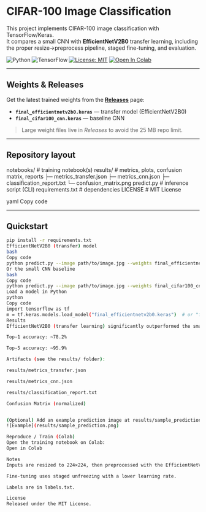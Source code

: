 # CIFAR-100 Image Classification

This project implements CIFAR-100 image classification with TensorFlow/Keras.  
It compares a small CNN with **EfficientNetV2B0** transfer learning, including the proper resize→preprocess pipeline, staged fine-tuning, and evaluation.

![Python](https://img.shields.io/badge/python-3.9%2B-blue)
![TensorFlow](https://img.shields.io/badge/TensorFlow-2.x-orange)
[![License: MIT](https://img.shields.io/badge/License-MIT-green.svg)](LICENSE)
[![Open In Colab](https://colab.research.google.com/assets/colab-badge.svg)](https://colab.research.google.com/github/kiko1992-creator/cifar100-image-classification/blob/main/notebooks/image%20classification%20final.ipynb)

---

## Weights & Releases

Get the latest trained weights from the **[Releases](../../releases/latest)** page:

- **`final_efficientnetv2b0.keras`** — transfer model (EfficientNetV2B0)  
- **`final_cifar100_cnn.keras`** — baseline CNN

> Large weight files live in *Releases* to avoid the 25 MB repo limit.

---

## Repository layout

notebooks/ # training notebook(s)
results/ # metrics, plots, confusion matrix, reports
├─ metrics_transfer.json
├─ metrics_cnn.json
├─ classification_report.txt
└─ confusion_matrix.png
predict.py # inference script (CLI)
requirements.txt # dependencies
LICENSE # MIT License

yaml
Copy code

---

## Quickstart

```bash
pip install -r requirements.txt
EfficientNetV2B0 (transfer) model
bash
Copy code
python predict.py --image path/to/image.jpg --weights final_efficientnetv2b0.keras --topk 5
Or the small CNN baseline
bash
Copy code
python predict.py --image path/to/image.jpg --weights final_cifar100_cnn.keras --topk 5
Load a model in Python
python
Copy code
import tensorflow as tf
m = tf.keras.models.load_model("final_efficientnetv2b0.keras")  # or "final_cifar100_cnn.keras"
Results
EfficientNetV2B0 (transfer learning) significantly outperformed the small CNN baseline.

Top-1 accuracy: ~78.2%

Top-5 accuracy: ~95.9%

Artifacts (see the results/ folder):

results/metrics_transfer.json

results/metrics_cnn.json

results/classification_report.txt

Confusion Matrix (normalized)


(Optional) Add an example prediction image at results/sample_prediction.png and show it here:
![Example](results/sample_prediction.png)

Reproduce / Train (Colab)
Open the training notebook on Colab:
Open in Colab

Notes
Inputs are resized to 224×224, then preprocessed with the EfficientNetV2 preprocess layer before the backbone.

Fine-tuning uses staged unfreezing with a lower learning rate.

Labels are in labels.txt.

License
Released under the MIT License.
